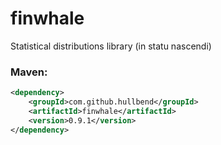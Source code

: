 # finwhale

Statistical distributions library  (in statu nascendi)

### Maven:

```xml
<dependency>
    <groupId>com.github.hullbend</groupId>
    <artifactId>finwhale</artifactId>
    <version>0.9.1</version>
</dependency>
```
